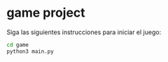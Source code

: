 # game project
Siga las siguientes instrucciones para iniciar el juego:

```sh
cd game
python3 main.py
```
